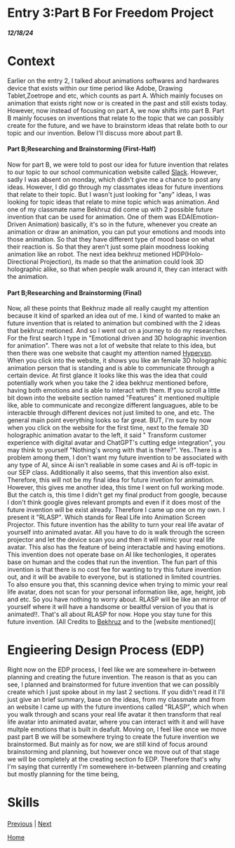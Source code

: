 # Entry 3:Part B For Freedom Project
##### 12/18/24

# Context 
Earlier on the entry 2, I talked about animations softwares and hardwares device that exists within our time period like Adobe, Drawing Tablet,Zoetrope and etc, which counts as part A. Which mainly focuses on animation that exists right now or is created in the past and still exists today. However, now instead of focusing on part A, we now shifts into part B. Part B mainly focuses on inventions that relate to the topic that we can possibly create for the future, and we have to brainstorm ideas that relate both to our topic and our invention. Below I'll discuss more about part B.
#### Part B;Researching and Brainstorming (First-Half)
Now for part B, we were told to post our idea for future invention that relates to our topic to our school communication website called [Slack](https://slack.com/). However, sadly I was absent on monday, which didn't give me a chance to post any ideas. However, I did go through my classmates ideas for future inventions that relate to their topic. But I wasn't just looking for "any" ideas, I was looking for topic ideas that relate to mine topic which was animation. And one of my classmate name Bekhruz did come up with 2 possible future invention that can be used for animation. One of them was EDA(Emotion-Driven Animation) basically, it's so in the future, whenever you create an animation or draw an animation, you can put your emotions and moods into those animation. So that they have different type of mood base on what their reaction is. So that they aren't just some plain moodness looking animation like an robot. The next idea bekhruz metioned HDP(Holo-Directional Projection), its made so that the animation could look 3D holographic alike, so that when people walk around it, they can interact with the animation. 
#### Part B;Researching and Brainstorming (Final)
Now, all these points that Bekhruz made all really caught my attention because it kind of sparked an idea out of me. I kind of wanted to make an future invention that is related to animation but combined with the 2 ideas that bekhruz metioned. And so I went out on a journey to do my researches. For the first search I type in "Emotional driven and 3D holographic invention for animation". There was not a lot of website that relate to this idea, but then there was one website that caught my attention named [Hypervsn](https://hypervsn.com/digital-avatar). When you click into the website, it shows you like an female 3D holographic animation person that is standing and is able to communicate through a certain device. At first glance it looks like this was the idea that could potentially work when you take the 2 idea bekhruz mentioned before, having both emotions and is able to interact with them. If you scroll a little bit down into the website section named "Features" it mentioned multiple like, able to communicate and recongize different languagues, able to be interacble through different devices not just limited to one, and etc. The general main point everything looks so far great. BUT, I'm sure by now when you click on the website for the first time, next to the female 3D holographic animation avatar to the left, it said " Transform customer experience with digital avatar and ChatGPT's cutting edge integration", you may think to yourself "Nothing's wrong with that is there?". Yes..There is a problem among them, I don't want my future invention to be associated with any type of AI, since Ai isn't realiable in some cases and Ai is off-topic in our SEP class. Additionally it also seems, that this invention also exist. Therefore, this will not be my final idea for future invetion for animation. However, this gives me another idea, this time I went on full working mode. But the catch is, this time I didn't get my final product from google, because I don't think google gives relevant prompts and even if it does most of the future invention will be exist already. Therefore I came up one on my own. I present it "RLASP". Which stands for Real Life into Animation Screen Projector. This future invention has the ability to turn your real life avatar of yourself into animated avatar. All you have to do is walk through the screen projector and let the device scan you and then it will mimic your real life avatar. This also has the feature of being interactable and having emotions. This invention does not operate base on AI like techonlogies, it operates base on human and the codes that run the invention. The fun part of this invention is that there is no cost fee for wanting to try this future invention out, and it will be avabile to everyone, but is stationed in limited countries. To also ensure you that, this scanning device when trying to mimic your real life avatar, does not scan for your personal information like, age, height, job and etc. So you have nothing to worry about. RLASP will be like an mirror of yourself where it will have a handsome or beaitful version of you that is animated!!. That's all about RLASP for now. Hope you stay tune for this future invention.
(All Credits to [Bekhruz](https://app.slack.com/client/T0DD2QXUG/C07LFA0NR0R) and to the [website mentioned](
# Engieering Design Process (EDP)
Right now on the EDP process, I feel like we are somewhere in-between planning and creating the future invention. The reason is that as you can see, I planned and brainstormed for future invention that we can possibly create which I just spoke about in my last 2 sections. If you didn't read it I'll just give an brief summary, base on the ideas, from my classmate and from an website I came up with the future inventions called "RLASP", which when you walk through and scans your real life avatar it then transform that real life avatar into animated avatar, where you can interact with it and will have multple emotions that is built in deafult. Moving on, I feel like once we move past part B we will be somewhere trying to create the future invention we brainstormed. But mainly as for now, we are still kind of focus around brainstorming and planning, but however once we move out of that stage we will be completely at the creating section fo EDP. Therefore that's why I'm saying that currently I'm somewehere in-between planning and creating but mostly planning for the time being,
# Skills

###




[Previous](entry02.md) | [Next](entry04.md)

[Home](../README.md)
